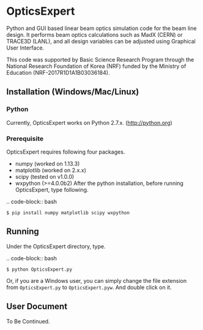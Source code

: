 # OpticsExpert
Python and GUI based linear beam optics simulation code for the beam line design.
It performs beam optics calculations such as MadX (CERN) or TRACE3D (LANL), and all design variables can be adjusted using Graphical User Interface. 

This code was supported by Basic Science Research Program through the National Research Foundation of Korea (NRF) funded by the Ministry of Education (NRF-2017R1D1A1B03036184).

## Installation (Windows/Mac/Linux)
### Python
Currently, OpticsExpert works on Python 2.7.x. (http://python.org)
### Prerequisite
OpticsExpert requires following four packages.
 * numpy (worked on 1.13.3)
 * matplotlib (worked on 2.x.x)
 * scipy (tested on v1.0.0)
 * wxpython (>=4.0.0b2)
After the python installation, before running OpticsExpert, type following.

.. code-block:: bash

    $ pip install numpy matplotlib scipy wxpython

## Running
Under the OpticsExpert directory, type.

.. code-block:: bash
    
    $ python OpticsExpert.py

Or, if you are a Windows user, you can simply change the file extension from `OpticsExpert.py` to `OpticsExpert.pyw`. And double click on it.

## User Document
To Be Continued.
